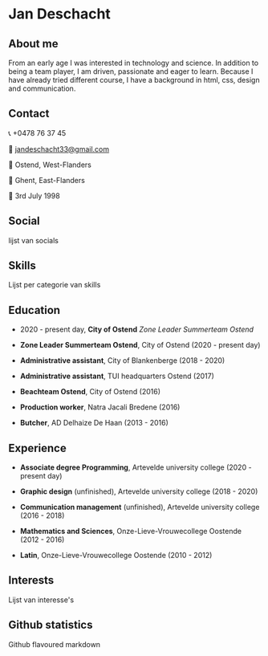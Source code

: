 # Jan Deschacht

## About me

From an early age I was interested in technology and science. In addition to being a team player, I am driven, passionate and eager to learn. Because I have already tried different course, I have a background in html, css, design and communication.

## Contact

:telephone_receiver: +0478 76 37 45

:email: jandeschacht33@gmail.com

:house_with_garden: Ostend, West-Flanders

:round_pushpin: Ghent, East-Flanders

:cake: 3rd July 1998

## Social

lijst van socials

## Skills

Lijst per categorie van skills

## Education

* 2020 - present day, **City of Ostend**
  *Zone Leader Summerteam Ostend*

* **Zone Leader Summerteam Ostend**, City of Ostend (2020 - present day)

* **Administrative assistant**, City of Blankenberge (2018 - 2020)

* **Administrative assistant**, TUI headquarters Ostend (2017)

* **Beachteam Ostend**, City of Ostend (2016)

* **Production worker**, Natra Jacali Bredene (2016)

* **Butcher**, AD Delhaize De Haan (2013 - 2016)

## Experience

* **Associate degree Programming**, Artevelde university college (2020 - present day)

* **Graphic design** (unfinished), Artevelde university college (2018 - 2020)

* **Communication management** (unfinished), Artevelde university college (2016 - 2018)

* **Mathematics and Sciences**, Onze-Lieve-Vrouwecollege Oostende (2012 - 2016)

* **Latin**, Onze-Lieve-Vrouwecollege Oostende (2010 - 2012)

## Interests

Lijst van interesse's

## Github statistics

Github flavoured markdown